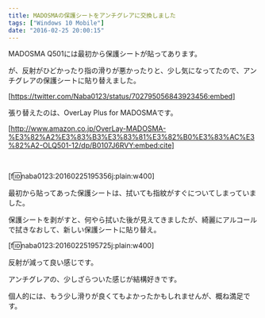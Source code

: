 ```yaml
---
title: MADOSMAの保護シートをアンチグレアに交換しました
tags: ["Windows 10 Mobile"]
date: "2016-02-25 20:00:15"
---
```


MADOSMA Q501には最初から保護シートが貼ってあります。

が、反射がひどかったり指の滑りが悪かったりと、少し気になってたので、アンチグレアの保護シートに貼り替えました。

[https://twitter.com/Naba0123/status/702795056843923456:embed]

張り替えたのは、OverLay Plus for MADOSMAです。

[http://www.amazon.co.jp/OverLay-MADOSMA-%E3%82%A2%E3%83%B3%E3%83%81%E3%82%B0%E3%83%AC%E3%82%A2-OLQ501-12/dp/B0107J6RVY:embed:cite]

<br>

<!-- more -->

[f:id:naba0123:20160225195356j:plain:w400]

最初から貼ってあった保護シートは、拭いても指紋がすぐについてしまっていました。

保護シートを剥がすと、何やら拭いた後が見えてきましたが、綺麗にアルコールで拭きなおして、新しい保護シートに貼り替え。

[f:id:naba0123:20160225195725j:plain:w400]

反射が減って良い感じです。

アンチグレアの、少しざらついた感じが結構好きです。

個人的には、もう少し滑りが良くてもよかったかもしれませんが、概ね満足です。

<br>
